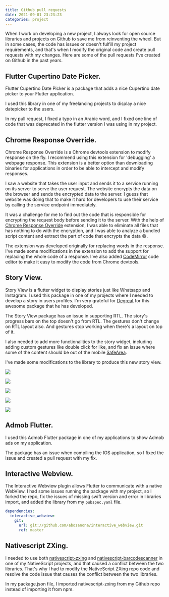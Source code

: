 ```yaml
---
title: Github pull requests
date: 2021-09-01 23:23:23
categories: project
---
```


When I work on developing a new project, I always look for open source libraries and projects on Github to save me from reinventing the wheel. But in some cases, the code has issues or doesn't fulfill my project requirements, and that's when I modify the original code and create pull requests with my changes. <!--more--> Here are some of the pull requests I've created on Github in the past years.

## Flutter Cupertino Date Picker. <a href="https://github.com/imshashank/flutter-cupertino-date-picker/pull/2"><i class="fab fa-github"></i></a>

Flutter Cupertino Date Picker is a package that adds a nice Cupertino date picker to your Flutter application.

I used this library in one of my freelancing projects to display a nice datepicker to the users.

In my pull request, I fixed a typo in an Arabic word, and I fixed one line of code that was deprecated in the flutter version I was using in my project.

## Chrome Response Override. <a href="https://github.com/Pasupathi-Rajamanickam/chrome-response-override/pull/9"><i class="fab fa-github"></i></a>

Chrome Response Override is a Chrome devtools extension to modify response on the fly. I recommend using this extension for 'debugging' a webpage response. This extension is a better option than downloading binaries for applications in order to be able to intercept and modify responses.

I saw a website that takes the user input and sends it to a service running on its server to serve the user request. The website encrypts the data on the browser and sends the encrypted data to the server. I guess that website was doing that to make it hard for developers to use their service by calling the service endpoint immediately.

It was a challenge for me to find out the code that is responsible for encrypting the request body before sending it to the server. With the help of [Chrome Response Override](https://github.com/Pasupathi-Rajamanickam/chrome-response-override) extension, I was able to eliminate all files that has nothing to do with the encryption, and I was able to analyze a bundled script content and extract the part of code that encrypts the data 😄.

The extension was developed originally for replacing words in the response. I've made some modifications in the extension to add the support for replacing the whole code of a response. I've also added [CodeMirror](https://codemirror.net/) code editor to make it easy to modify the code from Chrome devtools.

## Story View. <a href="https://github.com/blackmann/story_view"><i class="fab fa-github"></i></a>

Story View is a flutter widget to display stories just like Whatsapp and Instagram. I used this package in one of my projects where I needed to develop a story in users profiles. I'm very grateful for [Degreat](https://github.com/blackmann) for this awesome package that he has developed.

The Story View package has an issue in supporting RTL. The story's progress bars on the top doesn't go from RTL. The gestures don't change on RTL layout also. And gestures stop working when there's a layout on top of it.

I also needed to add more functionalities to the story widget, including adding custom gestures like double click for like, and fix an issue where some of the content should be out of the mobile [SafeArea](https://api.flutter.dev/flutter/widgets/SafeArea-class.html).

I've made some modifications to the library to produce this new story view.

![](https://cdn.jsdelivr.net/gh/abozanona/abozanona.me/images/projects/github-pull-requests/story-view-1.png)

![](https://cdn.jsdelivr.net/gh/abozanona/abozanona.me/images/projects/github-pull-requests/story-view-2.png)

![](https://cdn.jsdelivr.net/gh/abozanona/abozanona.me/images/projects/github-pull-requests/story-view-3.png)

![](https://cdn.jsdelivr.net/gh/abozanona/abozanona.me/images/projects/github-pull-requests/story-view-4.png)

![](https://cdn.jsdelivr.net/gh/abozanona/abozanona.me/images/projects/github-pull-requests/story-view-5.png)

## Admob Flutter. <a href="https://github.com/kmcgill88/admob_flutter/pull/150"><i class="fab fa-github"></i></a>

I used this Admob Flutter package in one of my applications to show Admob ads on my application.

The package has an issue when compiling the IOS application, so I fixed the issue and created a pull request with my fix.

## Interactive Webview. <a href="https://github.com/abozanona/interactive_webview"><i class="fab fa-github"></i></a>

The Interactive Webview plugin allows Flutter to communicate with a native WebView. I had some issues running the package with my project, so I forked the repo, fix the issues of missing swift version and error in libraries import, and added the library from my `pubspec.yaml` file.

```yaml
dependencies:
  interactive_webview:
    git:
      url: git://github.com/abozanona/interactive_webview.git
      ref: master
```

## Nativescript ZXing. <a href="https://github.com/abozanona/nativescript-zxing"><i class="fab fa-github"></i></a>

I needed to use both [nativescript-zxing](https://market.nativescript.org/plugins/nativescript-zxing/) and [nativescript-barcodescanner](https://market.nativescript.org/plugins/nativescript-barcodescanner/) in one of my NativeScript projects, and that caused a conflict between the two libraries. That's why I had to modify the NativeScript ZXing repo code and resolve the code issue that causes the conflict between the two libraries.

In my package.json file, I imported nativescript-zxing from my Github repo instead of importing it from npm.